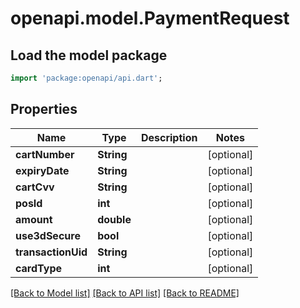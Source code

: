 # openapi.model.PaymentRequest

## Load the model package
```dart
import 'package:openapi/api.dart';
```

## Properties
Name | Type | Description | Notes
------------ | ------------- | ------------- | -------------
**cartNumber** | **String** |  | [optional] 
**expiryDate** | **String** |  | [optional] 
**cartCvv** | **String** |  | [optional] 
**posId** | **int** |  | [optional] 
**amount** | **double** |  | [optional] 
**use3dSecure** | **bool** |  | [optional] 
**transactionUid** | **String** |  | [optional] 
**cardType** | **int** |  | [optional] 

[[Back to Model list]](../README.md#documentation-for-models) [[Back to API list]](../README.md#documentation-for-api-endpoints) [[Back to README]](../README.md)


